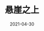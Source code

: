 ---
layout: movie-review
title: 悬崖之上
description: >
  剧情没有什么出彩的地方，总体的感觉是冗长的无聊中透露着些许好笑。也许是因为我本身对谍战片难以信服，从头至尾都无法代入其中，也很难有情绪上的强烈波动。观影过程缺乏紧张感和意料之外的反转，仓促的结尾加上通过人物对话的强行煽情和升华简直是败笔。 倪大红看起来呆呆的，不适合角色。刘浩存挺漂亮的，但是气质与角色不合，演技相形见绌，虽美但尬。其他几位演员没啥挑剔的，但是几个男性角色外形和人设过于相似，以至于我看了几十分钟之后依然脸盲。 唯一欣赏的是画面的美感，喜欢复古的建筑、车辆、服饰，看得想穿越到三四十年代飘着雪的哈尔滨（虽然是在影视城拍的）。
category: 电影
img: assets/img/movie/2021/悬崖之上.webp
star: 3
date: 2021-04-30
---